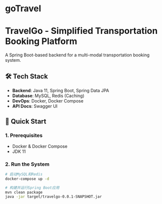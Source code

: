 # goTravel
# TravelGo - Simplified Transportation Booking Platform

A Spring Boot-based backend for a multi-modal transportation booking system.

## 🛠️ Tech Stack
- **Backend**: Java 11, Spring Boot, Spring Data JPA
- **Database**: MySQL, Redis (Caching)
- **DevOps**: Docker, Docker Compose
- **API Docs**: Swagger UI

## 🚀 Quick Start

### 1. Prerequisites
- Docker & Docker Compose
- JDK 11

### 2. Run the System
```bash
# 启动MySQL和Redis
docker-compose up -d

# 构建并运行Spring Boot应用
mvn clean package
java -jar target/travelgo-0.0.1-SNAPSHOT.jar
